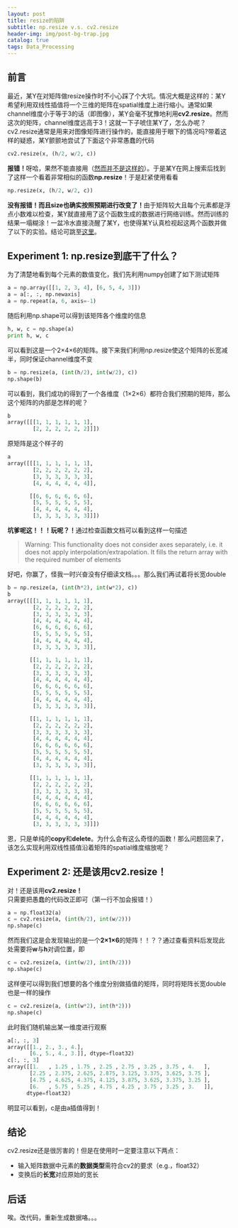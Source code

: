 ```yaml
---
layout: post
title: resize的陷阱
subtitle: np.resize v.s. cv2.resize
header-img: img/post-bg-trap.jpg 
catalog: true
tags: Data_Processing
---
```


## 前言
最近，某Y在对矩阵做resize操作时不小心踩了个大坑。情况大概是这样的：某Y希望利用双线性插值将一个三维的矩阵在spatial维度上进行缩小。通常如果channel维度小于等于3的话（即图像），某Y会毫不犹豫地利用<strong>cv2.resize</strong>。然而这次的矩阵，channel维度远高于3！这就一下子唬住某Y了，怎么办呢？cv2.resize通常是用来对图像矩阵进行操作的，能直接用于眼下的情况吗?带着这样的疑惑，某Y颤颤地尝试了下面这个</strong>非常愚蠢</strong>的代码
```python
cv2.resize(x, (h/2, w/2, c))
```

<strong>报错！</strong>呀哈，果然不能直接用（[然而并不是这样的](#cv2resize)）。于是某Y在网上搜索后找到了这样一个看着非常相似的函数<strong>np.resize</strong>！于是赶紧使用看看
```python
np.resize(x, (h/2, w/2, c))
```

<strong>没有报错！而且size也确实按照预期进行改变了！</strong>由于矩阵较大且每个元素都是浮点小数难以检查，某Y就直接用了这个函数生成的数据进行网络训练。然而训练的结果一塌糊涂！一盆冷水直接浇醒了某Y，也使得某Y认真检视起这两个函数并做了以下的实验。结论可跳至[这里](#conclusion)。

## Experiment 1: np.resize到底干了什么？
为了清楚地看到每个元素的数值变化，我们先利用numpy创建了如下测试矩阵
```python
a = np.array([[1, 2, 3, 4], [6, 5, 4, 3]])
a = a[:, :, np.newaxis]
a = np.repeat(a, 6, axis=-1)
```

随后利用np.shape可以得到该矩阵各个维度的信息
```python
h, w, c = np.shape(a)
print h, w, c
```

可以看到这是一个2&#xd7;4&#xd7;6的矩阵。接下来我们利用np.resize使这个矩阵的长宽减半，同时保证channel维度不变
```python
b = np.resize(a, (int(h/2), int(w/2), c))
np.shape(b)
```

可以看到，我们成功的得到了一个各维度（1&#xd7;2&#xd7;6）都符合我们预期的矩阵，那么这个矩阵的内部是怎样的呢？
```python
b
array([[[1, 1, 1, 1, 1, 1],
        [2, 2, 2, 2, 2, 2]]])
```

原矩阵是这个样子的
```python
a
array([[[1, 1, 1, 1, 1, 1],
        [2, 2, 2, 2, 2, 2],
        [3, 3, 3, 3, 3, 3],
        [4, 4, 4, 4, 4, 4]],

       [[6, 6, 6, 6, 6, 6],
        [5, 5, 5, 5, 5, 5],
        [4, 4, 4, 4, 4, 4],
        [3, 3, 3, 3, 3, 3]]])
```

<strong>坑爹呢这！！！玩呢？！</strong>通过检查函数文档可以看到这样一句描述
<blockquote><p>Warning: This functionality does not consider axes separately, i.e. it does not apply interpolation/extrapolation. It fills the return array with the required number of elements</p></blockquote>

好吧，你赢了，怪我一时兴奋没有仔细读文档。。。那么我们再试着将长宽double

```python
b = np.resize(a, (int(h*2), int(w*2), c))
b
array([[[1, 1, 1, 1, 1, 1],
        [2, 2, 2, 2, 2, 2],
        [3, 3, 3, 3, 3, 3],
        [4, 4, 4, 4, 4, 4],
        [6, 6, 6, 6, 6, 6],
        [5, 5, 5, 5, 5, 5],
        [4, 4, 4, 4, 4, 4],
        [3, 3, 3, 3, 3, 3]],

       [[1, 1, 1, 1, 1, 1],
        [2, 2, 2, 2, 2, 2],
        [3, 3, 3, 3, 3, 3],
        [4, 4, 4, 4, 4, 4],
        [6, 6, 6, 6, 6, 6],
        [5, 5, 5, 5, 5, 5],
        [4, 4, 4, 4, 4, 4],
        [3, 3, 3, 3, 3, 3]],

       [[1, 1, 1, 1, 1, 1],
        [2, 2, 2, 2, 2, 2],
        [3, 3, 3, 3, 3, 3],
        [4, 4, 4, 4, 4, 4],
        [6, 6, 6, 6, 6, 6],
        [5, 5, 5, 5, 5, 5],
        [4, 4, 4, 4, 4, 4],
        [3, 3, 3, 3, 3, 3]],

       [[1, 1, 1, 1, 1, 1],
        [2, 2, 2, 2, 2, 2],
        [3, 3, 3, 3, 3, 3],
        [4, 4, 4, 4, 4, 4],
        [6, 6, 6, 6, 6, 6],
        [5, 5, 5, 5, 5, 5],
        [4, 4, 4, 4, 4, 4],
        [3, 3, 3, 3, 3, 3]]])

```

恩，只是单纯的<strong>copy</strong>和<strong>delete</strong>。为什么会有这么奇怪的函数！那么问题回来了，该怎么实现利用双线性插值沿着矩阵的spatial维度缩放呢？

## <a name="cv2resize"></a>Experiment 2: 还是该用cv2.resize！
对！还是该用<strong>cv2.resize！</strong>只需要把愚蠢的代码改正即可（第一行不加会报错！）
```python
a = np.float32(a)
c = cv2.resize(a, (int(h/2), int(w/2)))
np.shape(c)
```

然而我们这是会发现输出的是一个<strong>2&#xd7;1&#xd7;6</strong>的矩阵！！？？通过查看资料后发现此处需要将<strong>w</strong>与<strong>h</strong>对调位置，即
```python
c = cv2.resize(a, (int(w/2), int(h/2)))
np.shape(c)
```

这样便可以得到我们想要的各个维度分别做插值的矩阵，同时将矩阵长宽double也是一样的操作
```python
c = cv2.resize(a, (int(w*2), int(h*2)))
np.shape(c)
```

此时我们随机输出某一维度进行观察
```python
a[:, :, 3]
array([[1., 2., 3., 4.],
       [6., 5., 4., 3.]], dtype=float32)
c[:, :, 3]
array([[1.   , 1.25 , 1.75 , 2.25 , 2.75 , 3.25 , 3.75 , 4.   ],
       [2.25 , 2.375, 2.625, 2.875, 3.125, 3.375, 3.625, 3.75 ],
       [4.75 , 4.625, 4.375, 4.125, 3.875, 3.625, 3.375, 3.25 ],
       [6.   , 5.75 , 5.25 , 4.75 , 4.25 , 3.75 , 3.25 , 3.   ]],
      dtype=float32)
```

明显可以看到，c是由a插值得到！

## <a name="conclusion"></a>结论
cv2.resize还是很厉害的！但是在使用时一定要注意以下两点：
* 输入矩阵数据中元素的<strong>数据类型</strong>需符合cv2的要求（e.g.，float32）
* 变换后的<strong>长宽</strong>对应原始的宽长


## 后话
唉。改代码，重新生成数据咯。。。





